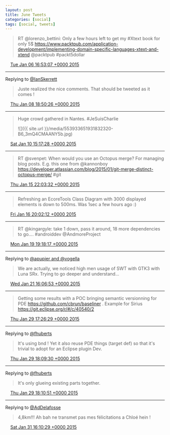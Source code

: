 ```yaml
---
layout: post
title: June Tweets
categories: [social]
tags: [social, tweets]
---
```


> RT @lorenzo_bettini: Only a few hours left to get my #Xtext book for only 5$ https://www.packtpub.com/application-development/implementing-domain-specific-languages-xtext-and-xtend @packtpub #packt5dollar

<img src="{{ site.url }}/media/tweet.ico" width="12" /> [Tue Jan 06 16:53:07 +0000 2015](https://twitter.com/bruncedric/status/552508171231965186)

----

Replying to [@IanSkerrett](https://twitter.com/IanSkerrett/status/553209285707329536)

> Juste realized the nice comments. That should be tweeted as it comes !

<img src="{{ site.url }}/media/tweet.ico" width="12" /> [Thu Jan 08 18:50:26 +0000 2015](https://twitter.com/bruncedric/status/553262467749785600)

----

> Huge crowd gathered in Nantes. #JeSuisCharlie 
> 
> ![]({{ site.url }}/media/553933651931832320-B6_3mQ4CMAANY5b.jpg)

<img src="{{ site.url }}/media/tweet.ico" width="12" /> [Sat Jan 10 15:17:28 +0000 2015](https://twitter.com/bruncedric/status/553933651931832320)

----

> RT @svenpet: When would you use an Octopus merge? For managing blog posts. E.g. this one from @kannonboy https://developer.atlassian.com/blog/2015/01/git-merge-distinct-octopus-merge/ #git

<img src="{{ site.url }}/media/tweet.ico" width="12" /> [Thu Jan 15 22:03:32 +0000 2015](https://twitter.com/bruncedric/status/555847780342988800)

----

> Refreshing an EcoreTools Class Diagram with 3000 displayed elements is down to 500ms. Was 1sec a few hours ago :)

<img src="{{ site.url }}/media/tweet.ico" width="12" /> [Fri Jan 16 20:02:12 +0000 2015](https://twitter.com/bruncedric/status/556179634895601664)

----

> RT @kingargyle: take 1 down, pass it around, 18 more dependencies to go.... #androiddev @AndmoreProject

<img src="{{ site.url }}/media/tweet.ico" width="12" /> [Mon Jan 19 19:18:17 +0000 2015](https://twitter.com/bruncedric/status/557255745927122946)

----

Replying to [@apupier and @vogella](https://twitter.com/apupier/status/557875209446129665)

> We are actually, we noticed high men usage of SWT with GTK3 with Luna SRx. Trying to go deeper and understand...

<img src="{{ site.url }}/media/tweet.ico" width="12" /> [Wed Jan 21 16:06:53 +0000 2015](https://twitter.com/bruncedric/status/557932353910476800)

----

> Getting some results with a POC bringing semantic versionning for PDE https://github.com/cbrun/baseliner . Example for Sirius https://git.eclipse.org/r/#/c/40540/2

<img src="{{ site.url }}/media/tweet.ico" width="12" /> [Thu Jan 29 17:26:29 +0000 2015](https://twitter.com/bruncedric/status/560851488789250048)

----

Replying to [@fhuberts](https://twitter.com/fhuberts/status/560856880768352256)

> It's using bnd ! Yet it also reuse PDE things (target def) so that it's trivial to adopt for an Eclipse plugin Dev.

<img src="{{ site.url }}/media/tweet.ico" width="12" /> [Thu Jan 29 18:09:30 +0000 2015](https://twitter.com/bruncedric/status/560862315298717696)

----

Replying to [@fhuberts](https://twitter.com/fhuberts/status/560856880768352256)

> It's only glueing existing parts together.

<img src="{{ site.url }}/media/tweet.ico" width="12" /> [Thu Jan 29 18:10:51 +0000 2015](https://twitter.com/bruncedric/status/560862653313458177)

----

Replying to [@AdDelafosse](https://twitter.com/AdDelafosse/status/561554003222614017)

> 4,8km!!! Ah bah ne transmet pas mes félicitations a Chloé hein !

<img src="{{ site.url }}/media/tweet.ico" width="12" /> [Sat Jan 31 16:10:29 +0000 2015](https://twitter.com/bruncedric/status/561557139630870528)